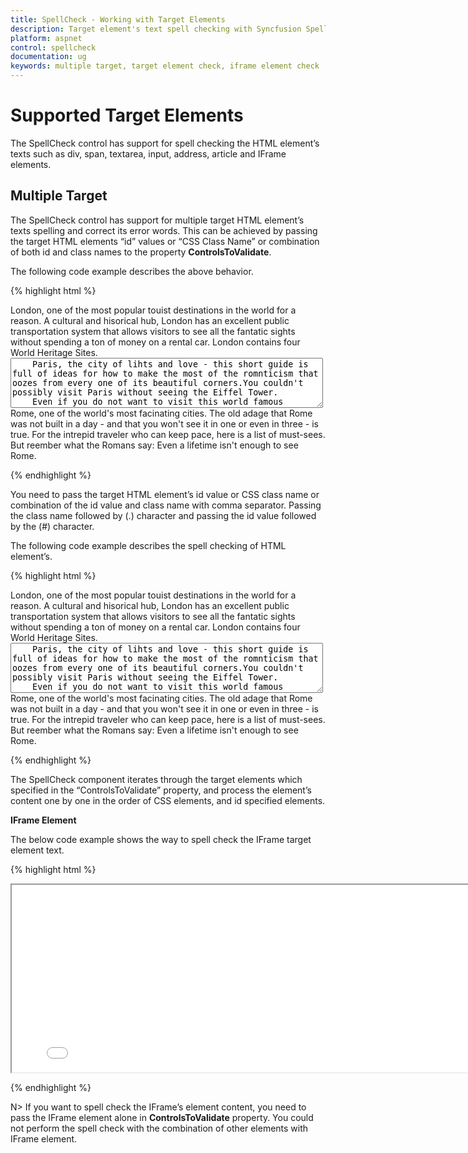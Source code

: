 ```yaml
---
title: SpellCheck - Working with Target Elements
description: Target element's text spell checking with Syncfusion SpellCheck
platform: aspnet
control: spellcheck
documentation: ug
keywords: multiple target, target element check, iframe element check
---
```


# Supported Target Elements

The SpellCheck control has support for spell checking the HTML element’s texts such as div, span, textarea, input, address, article and IFrame elements.

## Multiple Target

The SpellCheck control has support for multiple target HTML element’s texts spelling and correct its error words. This can be achieved by passing the target HTML elements “id” values or “CSS Class Name” or combination of both id and class names to the property **ControlsToValidate**.

The following code example describes the above behavior.

{% highlight html %}

<div id="control1">
    London, one of the most popular touist destinations in the world for a reason. A cultural and hisorical hub, London has an excellent public transportation system that allows visitors to see all the fantatic sights without spending a ton of money on a rental car. London contains four World Heritage Sites.
</div>
<textarea id="control2" style="width: 99.3%; height: 80px">
    Paris, the city of lihts and love - this short guide is full of ideas for how to make the most of the romnticism that oozes from every one of its beautiful corners.You couldn't possibly visit Paris without seeing the Eiffel Tower.
    Even if you do not want to visit this world famous structure, you will see its top from all over Paris.
</textarea>
<span id="control3">
    Rome, one of the world's most facinating cities. The old adage that Rome was not built in a day - and that you won't see it in one or even in three - is true. For the intrepid traveler who can keep pace, here is a list of must-sees. But reember what the Romans say: Even a lifetime isn't enough to see Rome.
</span>
<ej:SpellCheck ID="SpellCheck" ClientIDMode="Static" runat="server" ControlsToValidate="#control1,#control2,#control3">
    <DictionarySettings DictionaryUrl="../api/SpellCheck/CheckWords" CustomDictionaryUrl="../api/SpellCheck/AddToDictionary" />
</ej:SpellCheck>

{% endhighlight %}

You need to pass the target HTML element’s id value or CSS class name or combination of the id value and class name with comma separator. Passing the class name followed by (.) character and passing the id value followed by the (#) character.

The following code example describes the spell checking of HTML element’s.

{% highlight html %}

<div id="control1">
    London, one of the most popular touist destinations in the world for a reason. A cultural and hisorical hub, London has an excellent public transportation system that allows visitors to see all the fantatic sights without spending a ton of money on a rental car. London contains four World Heritage Sites.
</div>
<textarea id="control2" style="width: 99.3%; height: 80px">
    Paris, the city of lihts and love - this short guide is full of ideas for how to make the most of the romnticism that oozes from every one of its beautiful corners.You couldn't possibly visit Paris without seeing the Eiffel Tower.
    Even if you do not want to visit this world famous structure, you will see its top from all over Paris.
</textarea>
<span id="control3">
    Rome, one of the world's most facinating cities. The old adage that Rome was not built in a day - and that you won't see it in one or even in three - is true. For the intrepid traveler who can keep pace, here is a list of must-sees. But reember what the Romans say: Even a lifetime isn't enough to see Rome.
</span>
<ej:SpellCheck ID="SpellCheck" ClientIDMode="Static" runat="server" ControlsToValidate="#control1,#control2,#control3">
    <DictionarySettings DictionaryUrl="../api/SpellCheck/CheckWords" CustomDictionaryUrl="../api/SpellCheck/AddToDictionary" />
</ej:SpellCheck>
<ej:Button ID="CheckButton" Type="Button" ClientSideOnClick="showInDialog" Text="Spell Check using Dialog" runat="server"></ej:Button>

<script type="text/javascript">
    function showInDialog() {
        var spellObj = $("#SpellCheck").data("ejSpellCheck");
        spellObj.showInDialog();
    }
</script>

{% endhighlight %}

The SpellCheck component iterates through the target elements which specified in the “ControlsToValidate” property, and process the element’s content one by one in the order of CSS elements, and id specified elements.

**IFrame Element**

The below code example shows the way to spell check the IFrame target element text.

{% highlight html %}

<iframe id="Spell" ClientIDMode="Static" src="iframesource.html" height="300" width="800"></iframe>
<ej:SpellCheck ID="SpellCheck" ClientIDMode="Static" runat="server" ControlsToValidate="#Spell">
    <DictionarySettings DictionaryUrl="../api/SpellCheck/CheckWords" CustomDictionaryUrl="../api/SpellCheck/AddToDictionary" />
</ej:SpellCheck>
<ej:Button ID="CheckButton" Type="Button" ClientSideOnClick="showInDialog" Text="Spell Check using Dialog" runat="server"></ej:Button>

<script type="text/javascript">
    function showInDialog() {
        var spellObj = $("#SpellCheck").data("ejSpellCheck");
        spellObj.showInDialog();
    }
</script>

{% endhighlight %}

N> If you want to spell check the IFrame’s element content, you need to pass the IFrame element alone in **ControlsToValidate** property. You could not perform the spell check with the combination of other elements with IFrame element.